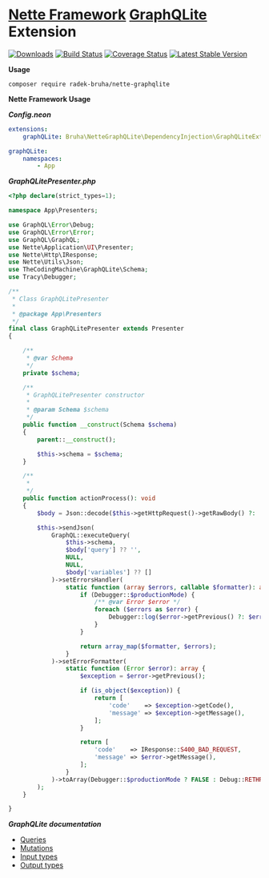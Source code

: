 # [**Nette Framework**](https://github.com/nette/nette) [**GraphQLite**](https://github.com/thecodingmachine/graphqlite) Extension
[![Downloads](https://img.shields.io/packagist/dt/radek-bruha/nette-graphqlite.svg?style=flat-square)](https://packagist.org/packages/radek-bruha/nette-graphqlite)
[![Build Status](https://img.shields.io/travis/radek-bruha/nette-graphqlite.svg?style=flat-square)](https://travis-ci.org/radek-bruha/nette-graphqlite)
[![Coverage Status](https://img.shields.io/coveralls/github/radek-bruha/coding-standard.svg?style=flat-square)](https://coveralls.io/github/radek-bruha/nette-graphqlite)
[![Latest Stable Version](https://img.shields.io/github/release/radek-bruha/nette-graphqlite.svg?style=flat-square)](https://github.com/radek-bruha/nette-graphqlite/releases)

**Usage**
```
composer require radek-bruha/nette-graphqlite
```

**Nette Framework Usage**

***Config.neon***
```yml
extensions:
    graphQLite: Bruha\NetteGraphQLite\DependencyInjection\GraphQLiteExtension

graphQLite:
    namespaces:
        - App
```

***GraphQLitePresenter.php***
```php
<?php declare(strict_types=1);

namespace App\Presenters;

use GraphQL\Error\Debug;
use GraphQL\Error\Error;
use GraphQL\GraphQL;
use Nette\Application\UI\Presenter;
use Nette\Http\IResponse;
use Nette\Utils\Json;
use TheCodingMachine\GraphQLite\Schema;
use Tracy\Debugger;

/**
 * Class GraphQLitePresenter
 *
 * @package App\Presenters
 */
final class GraphQLitePresenter extends Presenter
{

    /**
     * @var Schema
     */
    private $schema;

    /**
     * GraphQLitePresenter constructor
     *
     * @param Schema $schema
     */
    public function __construct(Schema $schema)
    {
        parent::__construct();

        $this->schema = $schema;
    }

    /**
     *
     */
    public function actionProcess(): void
    {
        $body = Json::decode($this->getHttpRequest()->getRawBody() ?: '{}', Json::FORCE_ARRAY);

        $this->sendJson(
            GraphQL::executeQuery(
                $this->schema,
                $body['query'] ?? '',
                NULL,
                NULL,
                $body['variables'] ?? []
            )->setErrorsHandler(
                static function (array $errors, callable $formatter): array {
                    if (Debugger::$productionMode) {
                        /** @var Error $error */
                        foreach ($errors as $error) {
                            Debugger::log($error->getPrevious() ?: $error, 'GraphQLite');
                        }
                    }

                    return array_map($formatter, $errors);
                }
            )->setErrorFormatter(
                static function (Error $error): array {
                    $exception = $error->getPrevious();

                    if (is_object($exception)) {
                        return [
                            'code'    => $exception->getCode(),
                            'message' => $exception->getMessage(),
                        ];
                    }

                    return [
                        'code'    => IResponse::S400_BAD_REQUEST,
                        'message' => $error->getMessage(),
                    ];
                }
            )->toArray(Debugger::$productionMode ? FALSE : Debug::RETHROW_INTERNAL_EXCEPTIONS)
        );
    }

}
```

***GraphQLite documentation***
- [Queries](https://graphqlite.thecodingmachine.io/docs/queries)
- [Mutations](https://graphqlite.thecodingmachine.io/docs/mutations)
- [Input types](https://graphqlite.thecodingmachine.io/docs/input-types)
- [Output types](https://graphqlite.thecodingmachine.io/docs/type_mapping)
